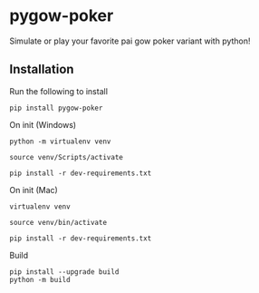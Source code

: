 # pygow-poker

Simulate or play your favorite pai gow poker variant with python!

## Installation

Run the following to install

```
pip install pygow-poker
```

On init (Windows)

```
python -m virtualenv venv

source venv/Scripts/activate

pip install -r dev-requirements.txt
```

On init (Mac)

```
virtualenv venv

source venv/bin/activate

pip install -r dev-requirements.txt
```

Build

```
pip install --upgrade build
python -m build
```
